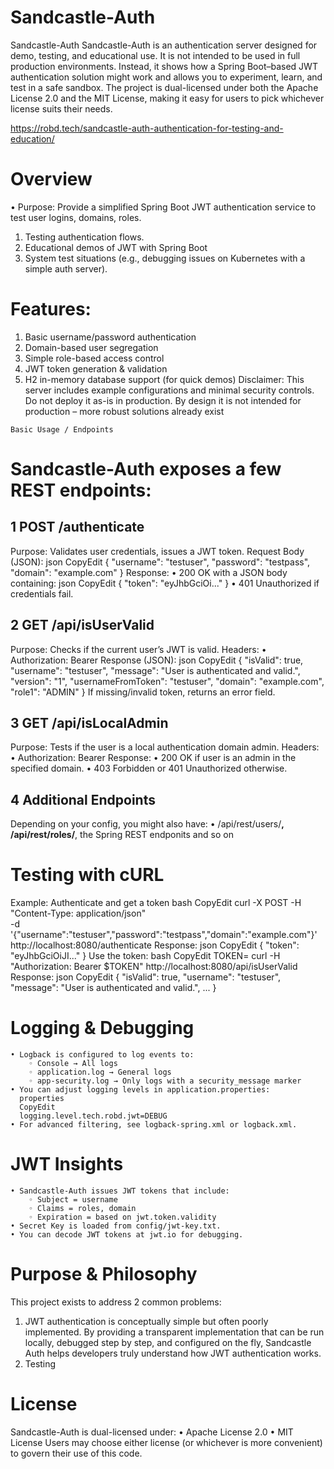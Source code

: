 # Sandcastle-Auth
Sandcastle-Auth
Sandcastle-Auth is an authentication server designed for demo, testing, and educational use. It is not intended to be used in full production environments. Instead, it shows how a Spring Boot–based JWT authentication solution might work and allows you to experiment, learn, and test in a safe sandbox. The project is dual-licensed under both the Apache License 2.0 and the MIT License, making it easy for users to pick whichever license suits their needs.

https://robd.tech/sandcastle-auth-authentication-for-testing-and-education/

# Overview
   • Purpose: Provide a simplified Spring Boot JWT authentication service to test user logins, domains, roles.
   1. Testing authentication flows.
   2. Educational demos of JWT with Spring Boot
   3. System test situations (e.g., debugging issues on Kubernetes with a simple auth server).


# Features:
   1. Basic username/password authentication
   2. Domain-based user segregation
   3. Simple role-based access control
   4. JWT token generation & validation
   5. H2 in-memory database support (for quick demos)
   Disclaimer: This server includes example configurations and minimal security controls. Do not deploy it as-is in production. By design it is not intended for production – more robust solutions already exist

    Basic Usage / Endpoints
# Sandcastle-Auth exposes a few REST endpoints:
## 1 POST /authenticate
Purpose: Validates user credentials, issues a JWT token.
Request Body (JSON):
json
CopyEdit
{
  "username": "testuser",
  "password": "testpass",
  "domain": "example.com"
}
Response:
    • 200 OK with a JSON body containing: 
      json
      CopyEdit
      {
        "token": "eyJhbGciOi..."
      }
    • 401 Unauthorized if credentials fail. 
## 2 GET /api/isUserValid
Purpose: Checks if the current user’s JWT is valid.
Headers:
    • Authorization: Bearer <jwt-token> 
Response (JSON):
json
CopyEdit
{
  "isValid": true,
  "username": "testuser",
  "message": "User is authenticated and valid.",
  "version": "1",
  "usernameFromToken": "testuser",
  "domain": "example.com",
  "role1": "ADMIN"
}
If missing/invalid token, returns an error field.
## 3 GET /api/isLocalAdmin
Purpose: Tests if the user is a local authentication domain admin.
Headers:
    • Authorization: Bearer <jwt-token> 
Response:
    • 200 OK if user is an admin in the specified domain. 
    • 403 Forbidden or 401 Unauthorized otherwise. 
## 4 Additional Endpoints
Depending on your config, you might also have:
    • /api/rest/users/**, /api/rest/roles/**, the Spring REST endponits and so on 

# Testing with cURL
Example: Authenticate and get a token
bash
CopyEdit
curl -X POST -H "Content-Type: application/json" \
  -d '{"username":"testuser","password":"testpass","domain":"example.com"}' \
  http://localhost:8080/authenticate
Response:
json
CopyEdit
{
  "token": "eyJhbGciOiJI..."
}
Use the token:
bash
CopyEdit
TOKEN=<paste JWT here>
curl -H "Authorization: Bearer $TOKEN" http://localhost:8080/api/isUserValid
Response:
json
CopyEdit
{
  "isValid": true,
  "username": "testuser",
  "message": "User is authenticated and valid.",
  ...
}

# Logging & Debugging
    • Logback is configured to log events to: 
        ◦ Console → All logs 
        ◦ application.log → General logs 
        ◦ app-security.log → Only logs with a security_message marker 
    • You can adjust logging levels in application.properties: 
      properties
      CopyEdit
      logging.level.tech.robd.jwt=DEBUG
    • For advanced filtering, see logback-spring.xml or logback.xml. 

#  JWT Insights
    • Sandcastle-Auth issues JWT tokens that include: 
        ◦ Subject = username 
        ◦ Claims = roles, domain 
        ◦ Expiration = based on jwt.token.validity 
    • Secret Key is loaded from config/jwt-key.txt. 
    • You can decode JWT tokens at jwt.io for debugging. 

# Purpose & Philosophy
This project exists to address 2 common problems: 
1. JWT authentication is conceptually simple but often poorly implemented. By providing a transparent implementation that can be run locally, debugged step by step, and configured on the fly, Sandcastle Auth helps developers truly understand how JWT authentication works.
2. Testing


# License
   Sandcastle-Auth is dual-licensed under:
   • Apache License 2.0
   • MIT License
   Users may choose either license (or whichever is more convenient) to govern their use of this code.
   
